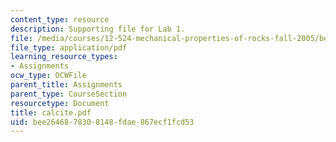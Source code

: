 ```yaml
---
content_type: resource
description: Supporting file for Lab 1.
file: /media/courses/12-524-mechanical-properties-of-rocks-fall-2005/bee2646878308148fdae867ecf1fcd53_calcite.pdf
file_type: application/pdf
learning_resource_types:
- Assignments
ocw_type: OCWFile
parent_title: Assignments
parent_type: CourseSection
resourcetype: Document
title: calcite.pdf
uid: bee26468-7830-8148-fdae-867ecf1fcd53
---
```

